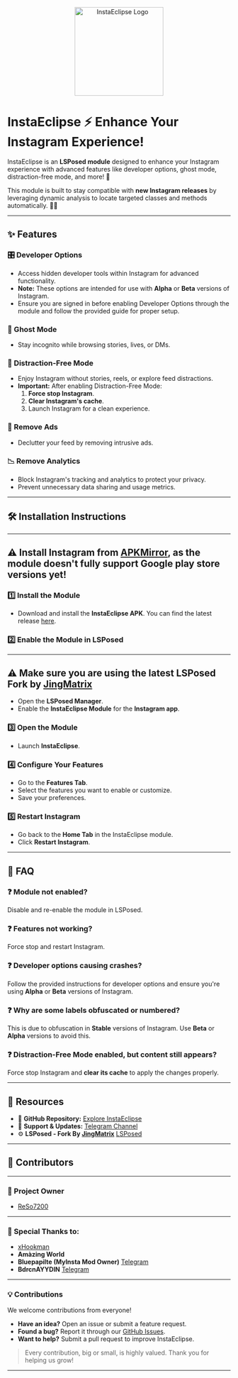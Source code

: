<p align="center">
  <img src="https://github.com/ReSo7200/InstaEclipse/blob/main/assets/logo.png" alt="InstaEclipse Logo" width="200"/>
</p>

# InstaEclipse ⚡ Enhance Your Instagram Experience!  

InstaEclipse is an **LSPosed module** designed to enhance your Instagram experience with advanced features like developer options, ghost mode, distraction-free mode, and more! 🚀

This module is built to stay compatible with **new Instagram releases** by leveraging dynamic analysis to locate targeted classes and methods automatically. 🧠✨  

---
## ✨ Features  

### 🎛️ Developer Options  
- Access hidden developer tools within Instagram for advanced functionality.  
- **Note:** These options are intended for use with **Alpha** or **Beta** versions of Instagram.  
- Ensure you are signed in before enabling Developer Options through the module and follow the provided guide for proper setup.

### 👻 Ghost Mode  
- Stay incognito while browsing stories, lives, or DMs.    

### 🧘 Distraction-Free Mode  
- Enjoy Instagram without stories, reels, or explore feed distractions.  
- **Important:** After enabling Distraction-Free Mode:  
  1. **Force stop Instagram**.  
  2. **Clear Instagram's cache**.  
  3. Launch Instagram for a clean experience.  

### 🚫 Remove Ads  
- Declutter your feed by removing intrusive ads.

### 📉 Remove Analytics  
- Block Instagram's tracking and analytics to protect your privacy.  
- Prevent unnecessary data sharing and usage metrics.  

---

## 🛠️ Installation Instructions  
---
⚠️ Install Instagram from [APKMirror](https://www.apkmirror.com/apk/instagram/instagram-instagram/), as the module doesn't fully support Google play store versions yet!
---

### 1️⃣ Install the Module  
- Download and install the **InstaEclipse APK**. You can find the latest release [here](https://github.com/ReSo7200/InstaEclipse/releases).  

### 2️⃣ Enable the Module in LSPosed
---
⚠️ Make sure you are using the latest LSPosed Fork by [JingMatrix](https://github.com/JingMatrix/LSPosed)
---
- Open the **LSPosed Manager**.  
- Enable the **InstaEclipse Module** for the **Instagram app**.  

### 3️⃣ Open the Module  
- Launch **InstaEclipse**.  

### 4️⃣ Configure Your Features  
- Go to the **Features Tab**.  
- Select the features you want to enable or customize.  
- Save your preferences.  

### 5️⃣ Restart Instagram  
- Go back to the **Home Tab** in the InstaEclipse module.  
- Click **Restart Instagram**.  

---

## 📖 FAQ  

### ❓ Module not enabled?  
Disable and re-enable the module in LSPosed.  

### ❓ Features not working?  
Force stop and restart Instagram.  

### ❓ Developer options causing crashes?  
Follow the provided instructions for developer options and ensure you're using **Alpha** or **Beta** versions of Instagram.  

### ❓ Why are some labels obfuscated or numbered?  
This is due to obfuscation in **Stable** versions of Instagram. Use **Beta** or **Alpha** versions to avoid this.  

### ❓ Distraction-Free Mode enabled, but content still appears?  
Force stop Instagram and **clear its cache** to apply the changes properly.  

---

## 📂 Resources  

- 🐙 **GitHub Repository:** [Explore InstaEclipse](https://github.com/ReSo7200/InstaEclipse)  
- 💬 **Support & Updates:** [Telegram Channel](https://t.me/InstaEclipse)
- ⚙️ **LSPosed - Fork By [JingMatrix](https://github.com/JingMatrix/)** [LSPosed](https://github.com/JingMatrix/LSPosed)

---

## 🎉 Contributors 

---

### 👑 Project Owner  
- [ReSo7200](https://github.com/ReSo7200/)  

---

### 🙌 Special Thanks to:  
- [xHookman](https://github.com/ReSo7200/)  
- **Amàzing World** 
- **Bluepapilte (MyInsta Mod Owner)** [Telegram](https://t.me/instasmashrepo)
- **BdrcnAYYDIN** [Telegram](https://t.me/BdrcnAYYDIN)

---

### 💡 Contributions  
We welcome contributions from everyone!  
- **Have an idea?** Open an issue or submit a feature request.  
- **Found a bug?** Report it through our [GitHub Issues](https://github.com/ReSo7200/InstaEclipse/issues).  
- **Want to help?** Submit a pull request to improve InstaEclipse.

> Every contribution, big or small, is highly valued. Thank you for helping us grow!  

---
